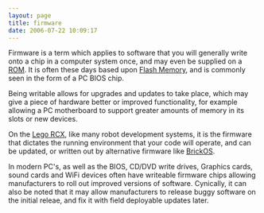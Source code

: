 ```yaml
---
layout: page
title: firmware
date: 2006-07-22 10:09:17
---
```

<p>Firmware is a term which applies to software that you will generally write onto a chip in a computer system once, and may even be supplied on a <a href="/wiki/rom.html" title="Read Only Memory">ROM</a>. It is often these days based upon <a href="/wiki/flash_memory.html" title="Flash Memory">Flash Memory</a>, and is commonly seen in the form of a PC BIOS chip.
</p>
<p>Being writable allows for upgrades and updates to take place, which may give a piece of hardware better or improved functionality, for example allowing a PC motherboard to support greater amounts of memory in its slots or new devices.
</p>
<p>On the <a href="/wiki/rcx.html" title="The Lego RCX">Lego RCX</a>, like many robot development systems, it is the firmware that dictates the running environment that your code will operate, and can be updated, or written out by alternative firmware like <a href="/wiki/brickos.html" title="An entire Embedded OS for the RCX">BrickOS</a>.
</p>
<p>In modern PC's, as well as the BIOS, CD/DVD write drives, Graphics cards, sound cards and WiFi devices often have writeable firmware chips allowing manufacturers to roll out improved versions of software. Cynically, it can also be noted that it may allow manufacturers to release buggy software on the initial releae, and fix it with field deployable updates later.
</p>
